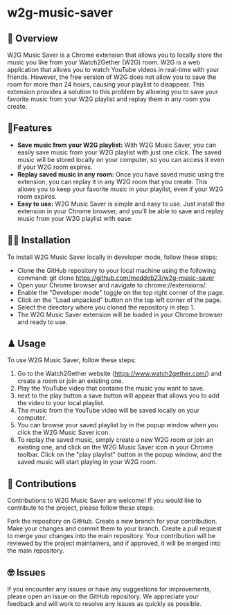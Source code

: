# w2g-music-saver

## 🎈 Overview
W2G Music Saver is a Chrome extension that allows you to locally store the music you like from your Watch2Gether (W2G) room. 
W2G is a web application that allows you to watch YouTube videos in real-time with your friends. However, the free version of W2G does not allow you to save the room for more than 24 hours, causing your playlist to disappear. This extension provides a solution to this problem by allowing you to save your favorite music from your W2G playlist and replay them in any room you create.

## 🎯Features
- **Save music from your W2G playlist:** With W2G Music Saver, you can easily save music from your W2G playlist with just one click. The saved music will be stored locally on your computer, so you can access it even if your W2G room expires.
- **Replay saved music in any room:** Once you have saved music using the extension, you can replay it in any W2G room that you create. This allows you to keep your favorite music in your playlist, even if your W2G room expires.
- **Easy to use:** W2G Music Saver is simple and easy to use. Just install the extension in your Chrome browser, and you'll be able to save and replay music from your W2G playlist with ease. 

## 👨‍💻 Installation
To install W2G Music Saver locally in developer mode, follow these steps:

- Clone the GitHub repository to your local machine using the following command: git clone https://github.com/meddeb23/w2g-music-saver
- Open your Chrome browser and navigate to chrome://extensions/.
- Enable the "Developer mode" toggle on the top right corner of the page.
- Click on the "Load unpacked" button on the top left corner of the page.
- Select the directory where you cloned the repository in step 1.
- The W2G Music Saver extension will be loaded in your Chrome browser and ready to use.


## ♟ Usage
To use W2G Music Saver, follow these steps:

1. Go to the Watch2Gether website (https://www.watch2gether.com/) and create a room or join an existing one.
2. Play the YouTube video that contains the music you want to save.
3. next to the play button a save button will appear that allows you to add the video to your local playlist.
4. The music from the YouTube video will be saved locally on your computer.
5. You can browse your saved playlist by in the popup window when you click the W2G Music Saver icon.
6. To replay the saved music, simply create a new W2G room or join an existing one, and click on the W2G Music Saver icon in your Chrome toolbar.
Click on the "play playlist" button in the popup window, and the saved music will start playing in your W2G room.

## 🧩 Contributions
Contributions to W2G Music Saver are welcome! If you would like to contribute to the project, please follow these steps:

Fork the repository on GitHub.
Create a new branch for your contribution.
Make your changes and commit them to your branch.
Create a pull request to merge your changes into the main repository.
Your contribution will be reviewed by the project maintainers, and if approved, it will be merged into the main repository.

## 🤓 Issues
If you encounter any issues or have any suggestions for improvements, please open an issue on the GitHub repository. We appreciate your feedback and will work to resolve any issues as quickly as possible.
